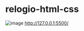 # relogio-html-css
![image](https://github.com/brunavillanova/relogio-html-css/assets/114350625/d9c634f3-de26-4ddc-9f56-7257161824e2)
http://127.0.0.1:5500/
